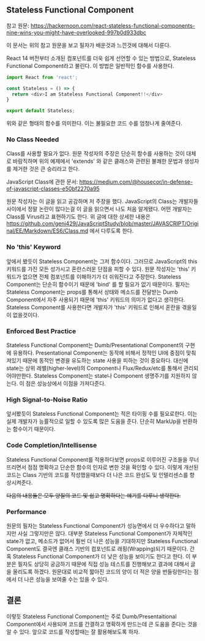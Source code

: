 ## Stateless Functional Component
참고 원문: https://hackernoon.com/react-stateless-functional-components-nine-wins-you-might-have-overlooked-997b0d933dbc

이 문서는 위의 참고 원문을 보고 필자가 배운것과 느낀것에 대해서 다룬다.

React 14 버전부터 소개된 컴포넌트를 더욱 쉽게 선언할 수 있는 방법으로, Stateless Functional Component라고 불린다. 이 방법은 일반적인 함수를 사용한다.
```javascript
import React from 'react';

const Stateless = () => {
  return <div>I am Stateless Functional Component!!</div>
}

export default Stateless;
```
위와 같은 형태의 함수를 의미한다. 이는 불필요한 코드 수를 엄청나게 줄여준다.

### No Class Needed
Class를 사용할 필요가 없다. 원문 작성자의 주장은 단순히 함수를 사용하는 것이 대체로 바람직하며 위의 예제에서 'extends' 와 같은 클래스와 관련된 불쾌한 문법과 생성자를 제거한 것은 큰 승리라고 한다.

JavaScript Class에 관한 문서:  https://medium.com/@housecor/in-defense-of-javascript-classes-e50bf2270a95

원문 작성자는 이 글을 읽고 공감하며 저 주장을 했다. JavaScript의 Class는 개발자들 사이에서 정말 논란이 많다는걸 이 글을 읽으면서 나도 처음 알게됐다. 어떤 개발자는 Class를 Virus라고 표현하기도 한다. 위 글에 대한 상세한 내용은 https://github.com/geni429/JavaScriptStudy/blob/master/JAVASCRIPT/Original/EE/Markdown/ES6/Class.md 에서 다루도록 한다.

### No 'this' Keyword
앞에서 봤듯이 Stateless Component는 그저 함수이다. 그러므로 JavaScript의 this 키워드를 가진 모든 성가시고 혼란스러운 단점을 피할 수 있다. 원문 작성자는 'this' 키워드가 없으면 전체 컴포넌트를 이해하기가 더 쉬워진다고 주장한다. Stateless Component는 단순히 함수이기 때문에 'bind' 를 할 필요가 없기 때문이다. 필자는 Stateless Component는 props를 통해서 상태와 메소드를 전달받는 Dumb Component에서 자주 사용되기 때문에 'this' 키워드의 의미가 없다고 생각한다. Stateless Component를 사용한다면 개발자가 'this' 키워드로 인해서 혼란을 겪을일이 없을것이다.

### Enforced Best Practice
Stateless Functional Component는 Dumb/Presentational Component의 구현에 유용하다. Presentational Component는 동작에 비해서 정적인 UI에 중점이 맞춰져있기 때문에 동적인 변경을 유도하는 state 사용을 피하는 것이 중요하다. 대신에 state는 상위 레밸(higher-level)의 Component나 Flux/Redux/etc를 통해서 관리되어야만한다. Stateless Component는 state나 Component 생명주기를 지원하지 않는다. 이 점은 성능상에서 이점을 가져다준다.

### High Signal-to-Noise Ratio
앞서봤듯이 Stateless Functional Component는 적은 타이핑 수를 필요로한다. 이는 실제 개발자가 능률적으로 일할 수 있도록 많은 도움을 준다. 단순히 MarkUp을 반환하는 함수이기 때문이다.

### Code Completion/Intellisense
Stateless Functional Component를 적용하다보면 props로 이루어진 구조들을 무너뜨리면서 점점 명확하고 단순한 함수의 인자로 변한 것을 확인할 수 있다. 이렇게 개선된 코드는 Class 기반의 코드를 작성했을때보다 더 나은 코드 완성도 및 인텔리센스를 향상시켜준다.

<s>다음의 내용들은 모두 양질의 코드 및 쉽고 명확하다는 얘기를 다루니 생략한다.</s>

### Performance
원문의 필자는 Stateless Functional Component가 성능면에서 더 우수하다고 말하지만 사실 그렇지만은 않다. 대부분 Stateless Functional Component가 자체적인 state가 없고, 메소드가 없어서 훨씬 더 나은 성능을 기대하지만 Stateless Functional Component도 결국엔 클래스 기반의 컴포넌트로 래핑(Wrapping)되기 때문이다. 간혹 Stateless Functional Component가 더 낮은 성능을 보이기도 한다고 한다. 이 부분은 필자도 상당히 궁금하기 때문에 직접 성능 테스트를 진행해보고 결과에 대해서 글을 올리도록 하겠다. 원문대로 비교적 짧아진 코드의 양이 더 적은 양을 번들링한다는 점에서 더 나은 성능을 보여줄 수는 있을 수 있다.

## 결론
이렇듯 Stateless Functional Component는 주로 Dumb/Presentaitional Component에서 사용되며 코드를 간결하고 명확하게 만드는데 큰 도움을 준다는 것을 알 수 있다. 앞으로 코드를 작성할때는 잘 활용해보도록 하자.